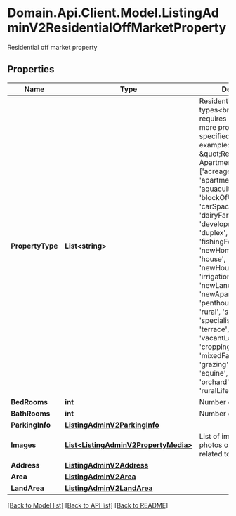 # Domain.Api.Client.Model.ListingAdminV2ResidentialOffMarketProperty
Residential off market property
## Properties

Name | Type | Description | Notes
------------ | ------------- | ------------- | -------------
**PropertyType** | **List&lt;string&gt;** | Residential property types&lt;br /&gt;  &#39;Retirement&#39; requires at least one more property type to be specified with it (for example: \&quot;Retirement, ApartmentUnitFlat\&quot;) [&#39;acreageSemiRural&#39;, &#39;apartmentUnitFlat&#39;, &#39;aquaculture&#39;, &#39;blockOfUnits&#39;, &#39;carSpace&#39;, &#39;dairyFarming&#39;, &#39;developmentSite&#39;, &#39;duplex&#39;, &#39;farm&#39;, &#39;fishingForestry&#39;, &#39;newHomeDesigns&#39;, &#39;house&#39;, &#39;newHouseLand&#39;, &#39;irrigationServices&#39;, &#39;newLand&#39;, &#39;livestock&#39;, &#39;newApartments&#39;, &#39;penthouse&#39;, &#39;retirement&#39;, &#39;rural&#39;, &#39;semiDetached&#39;, &#39;specialistFarm&#39;, &#39;studio&#39;, &#39;terrace&#39;, &#39;townhouse&#39;, &#39;vacantLand&#39;, &#39;villa&#39;, &#39;cropping&#39;, &#39;viticulture&#39;, &#39;mixedFarming&#39;, &#39;grazing&#39;, &#39;horticulture&#39;, &#39;equine&#39;, &#39;farmlet&#39;, &#39;orchard&#39;, &#39;ruralLifestyle&#39;]. | 
**BedRooms** | **int** | Number of bedrooms | [optional] 
**BathRooms** | **int** | Number of bathrooms | [optional] 
**ParkingInfo** | [**ListingAdminV2ParkingInfo**](ListingAdminV2ParkingInfo.md) |  | [optional] 
**Images** | [**List&lt;ListingAdminV2PropertyMedia&gt;**](ListingAdminV2PropertyMedia.md) | List of image files, photos or floor plans related to the listing. | [optional] 
**Address** | [**ListingAdminV2Address**](ListingAdminV2Address.md) |  | 
**Area** | [**ListingAdminV2Area**](ListingAdminV2Area.md) |  | [optional] 
**LandArea** | [**ListingAdminV2LandArea**](ListingAdminV2LandArea.md) |  | [optional] 

[[Back to Model list]](../README.md#documentation-for-models) [[Back to API list]](../README.md#documentation-for-api-endpoints) [[Back to README]](../README.md)

